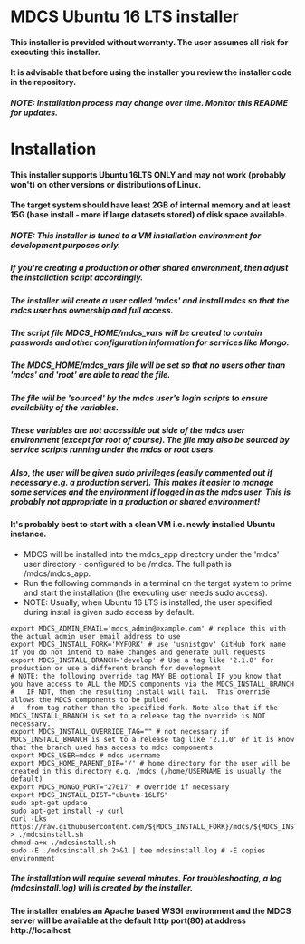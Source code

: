 # MDCS Ubuntu 16 LTS installer
#### This installer is provided without warranty. The user assumes all risk for executing this installer.
####   It is advisable that before using the installer you review the installer code in the repository.

##### NOTE: Installation process may change over time. Monitor this README for updates.

# Installation
#### This installer supports Ubuntu 16LTS ONLY and may not work (probably won't) on other versions or distributions of Linux.

#### The target system should have least 2GB of internal memory and at least 15G (base install - more if large datasets stored) of disk space available.

##### NOTE: This installer is tuned to a VM installation environment for development purposes only.
#####   If you're creating a production or other shared environment, then adjust the installation script accordingly.
#####   The installer will create a user called 'mdcs' and install mdcs so that the mdcs user has ownership and full access.
#####   The script file MDCS_HOME/mdcs_vars will be created to contain passwords and other configuration information for services like Mongo. 
#####   The MDCS_HOME/mdcs_vars file will be set so that no users other than 'mdcs' and 'root' are able to read the file. 
##### The file will be 'sourced' by the  mdcs user's login scripts to ensure availability of the variables. 
##### These variables are not accessible out side of the mdcs user environment (except for root of course). The file may also be sourced by service scripts running under the mdcs or root users.
##### Also, the user will be given sudo privileges (easily commented out if necessary e.g. a production server). This makes it easier to manage some services and the environment if logged in as the mdcs user. This is probably not appropriate in a production or shared environment!

#### It's probably best to start with a clean VM i.e. newly installed Ubuntu instance.


- MDCS will be installed into the mdcs_app directory under the 'mdcs' user directory - configured to be /mdcs. The full path is /mdcs/mdcs_app.
- Run the following commands in a terminal on the target system to prime and start the installation (the executing user needs sudo access).
-   NOTE: Usually, when Ubuntu 16 LTS is installed, the user specified during install is given sudo access by default.
```
export MDCS_ADMIN_EMAIL='mdcs_admin@example.com' # replace this with the actual admin user email address to use
export MDCS_INSTALL_FORK='MYFORK' # use 'usnistgov' GitHub fork name if you do not intend to make changes and generate pull requests
export MDCS_INSTALL_BRANCH='develop' # Use a tag like '2.1.0' for production or use a different branch for development
# NOTE: the following override tag MAY BE optional IF you know that you have access to ALL the MDCS components via the MDCS_INSTALL_BRANCH
#   IF NOT, then the resulting install will fail.  This override allows the MDCS components to be pulled
#   from tag rather than the specified fork. Note also that if the MDCS_INSTALL_BRANCH is set to a release tag the override is NOT necessary.  
export MDCS_INSTALL_OVERRIDE_TAG="" # not necessary if MDCS_INSTALL_BRANCH is set to a release tag like '2.1.0' or it is know that the branch used has access to mdcs components
export MDCS_USER=mdcs # mdcs username 
export MDCS_HOME_PARENT_DIR='/' # home directory for the user will be created in this directory e.g. /mdcs (/home/USERNAME is usually the default)
export MDCS_MONGO_PORT="27017" # override if necessary
export MDCS_INSTALL_DIST="ubuntu-16LTS"
sudo apt-get update
sudo apt-get install -y curl
curl -Lks https://raw.githubusercontent.com/${MDCS_INSTALL_FORK}/mdcs/${MDCS_INSTALL_BRANCH}/contrib/install/${MDCS_INSTALL_DIST}/install.sh > ./mdcsinstall.sh
chmod a+x ./mdcsinstall.sh
sudo -E ./mdcsinstall.sh 2>&1 | tee mdcsinstall.log # -E copies environment
```
##### The installation will require several minutes. For troubleshooting, a log (mdcsinstall.log) will is created by the installer.
#### The installer enables an Apache based WSGI environment and the MDCS server will be available at the default http port(80) at address http://localhost

